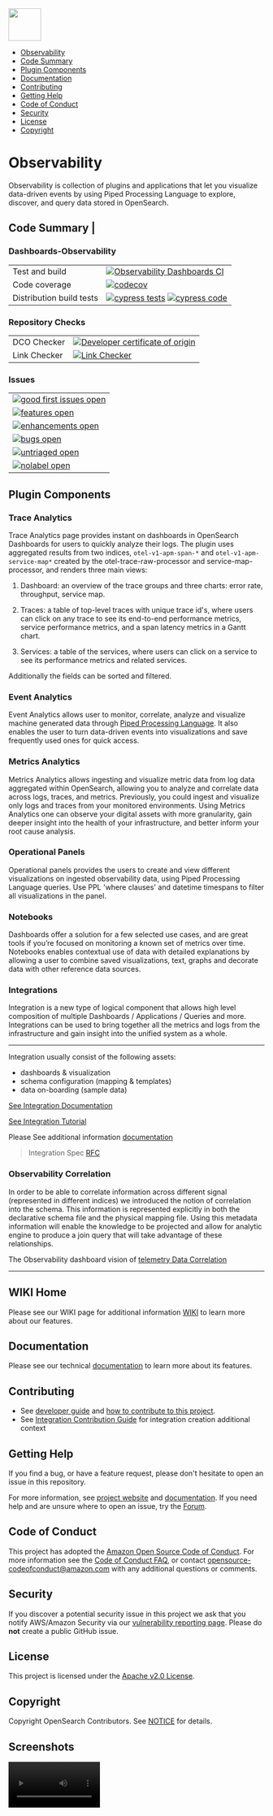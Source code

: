 <img src="https://opensearch.org/assets/img/opensearch-logo-themed.svg" height="64px">

- [Observability](#observability)
- [Code Summary](#code-summary)
- [Plugin Components](#plugin-components)
- [Documentation](#documentation)
- [Contributing](#contributing)
- [Getting Help](#getting-help)
- [Code of Conduct](#code-of-conduct)
- [Security](#security)
- [License](#license)
- [Copyright](#copyright)

# Observability

Observability is collection of plugins and applications that let you visualize data-driven events by using Piped Processing Language to explore, discover, and query data stored in OpenSearch.

## Code Summary                                                                                      |

### Dashboards-Observability

|                          |                                                                                                                    |
| ------------------------ | ------------------------------------------------------------------------------------------------------------------ |
| Test and build           | [![Observability Dashboards CI][dashboard-build-badge]][dashboard-build-link]                                      |
| Code coverage            | [![codecov][dashboard-codecov-badge]][codecov-link]                                                                |
| Distribution build tests | [![cypress tests][cypress-test-badge]][cypress-test-link] [![cypress code][cypress-code-badge]][cypress-code-link] |

### Repository Checks

|              |                                                                 |
| ------------ | --------------------------------------------------------------- |
| DCO Checker  | [![Developer certificate of origin][dco-badge]][dco-badge-link] |
| Link Checker | [![Link Checker][link-check-badge]][link-check-link]            |

### Issues

|                                                                |
| -------------------------------------------------------------- |
| [![good first issues open][good-first-badge]][good-first-link] |
| [![features open][feature-badge]][feature-link]                |
| [![enhancements open][enhancement-badge]][enhancement-link]    |
| [![bugs open][bug-badge]][bug-link]                            |
| [![untriaged open][untriaged-badge]][untriaged-link]           |
| [![nolabel open][nolabel-badge]][nolabel-link]                 |

[dco-badge]: https://github.com/opensearch-project/dashboards-observability/actions/workflows/dco.yml/badge.svg
[dco-badge-link]: https://github.com/opensearch-project/dashboards-observability/actions/workflows/dco.yml
[link-check-badge]: https://github.com/opensearch-project/dashboards-observability/actions/workflows/link-checker.yml/badge.svg
[link-check-link]: https://github.com/opensearch-project/dashboards-observability/actions/workflows/link-checker.yml
[dashboard-build-badge]: https://github.com/opensearch-project/dashboards-observability/actions/workflows/dashboards-observability-test-and-build-workflow.yml/badge.svg
[dashboard-build-link]: https://github.com/opensearch-project/dashboards-observability/actions/workflows/dashboards-observability-test-and-build-workflow.yml
[dashboard-codecov-badge]: https://codecov.io/gh/opensearch-project/dashboards-observability/branch/main/graphs/badge.svg?flag=dashboards-observability
[codecov-link]: https://codecov.io/gh/opensearch-project/dashboards-observability
[cypress-test-badge]: https://img.shields.io/badge/Cypress%20tests-in%20progress-yellow
[cypress-test-link]: https://github.com/opensearch-project/opensearch-build/issues/1124
[cypress-code-badge]: https://img.shields.io/badge/Cypress%20code-blue
[cypress-code-link]: https://github.com/opensearch-project/dashboards-observability/blob/main/dashboards-observability/.cypress/CYPRESS_TESTS.md
[opensearch-it-badge]: https://img.shields.io/badge/OpenSearch%20Plugin%20IT%20tests-in%20progress-yellow
[opensearch-it-link]: https://github.com/opensearch-project/opensearch-build/issues/1124
[opensearch-it-code-badge]: https://img.shields.io/badge/OpenSearch%20IT%20code-blue
[bwc-tests-badge]: https://img.shields.io/badge/BWC%20tests-in%20progress-yellow
[bwc-tests-link]: https://github.com/opensearch-project/dashboards-observability/issues/276
[good-first-badge]: https://img.shields.io/github/issues/opensearch-project/dashboards-observability/good%20first%20issue.svg
[good-first-link]: https://github.com/opensearch-project/dashboards-observability/issues?q=is%3Aopen+is%3Aissue+label%3A%22good+first+issue%22+
[feature-badge]: https://img.shields.io/github/issues/opensearch-project/dashboards-observability/feature.svg
[feature-link]: https://github.com/opensearch-project/dashboards-observability/issues?q=is%3Aopen+is%3Aissue+label%3Afeature
[bug-badge]: https://img.shields.io/github/issues/opensearch-project/dashboards-observability/bug.svg
[bug-link]: https://github.com/opensearch-project/dashboards-observability/issues?q=is%3Aopen+is%3Aissue+label%3Abug+
[enhancement-badge]: https://img.shields.io/github/issues/opensearch-project/dashboards-observability/enhancement.svg
[enhancement-link]: https://github.com/opensearch-project/dashboards-observability/issues?q=is%3Aopen+is%3Aissue+label%3Aenhancement+
[untriaged-badge]: https://img.shields.io/github/issues/opensearch-project/dashboards-observability/untriaged.svg
[untriaged-link]: https://github.com/opensearch-project/dashboards-observability/issues?q=is%3Aopen+is%3Aissue+label%3Auntriaged+
[nolabel-badge]: https://img.shields.io/github/issues-search/opensearch-project/dashboards-observability?color=yellow&label=no%20label%20issues&query=is%3Aopen%20is%3Aissue%20no%3Alabel
[nolabel-link]: https://github.com/opensearch-project/dashboards-observability/issues?q=is%3Aopen+is%3Aissue+no%3Alabel+

## Plugin Components

### Trace Analytics

Trace Analytics page provides instant on dashboards in OpenSearch Dashboards for users to quickly analyze their logs. The plugin uses aggregated results from two indices, `otel-v1-apm-span-*` and `otel-v1-apm-service-map*` created by the otel-trace-raw-processor and service-map-processor, and renders three main views:

1. Dashboard: an overview of the trace groups and three charts: error rate, throughput, service map.

1. Traces: a table of top-level traces with unique trace id's, where users can click on any trace to see its end-to-end performance metrics, service performance metrics, and a span latency metrics in a Gantt chart.

1. Services: a table of the services, where users can click on a service to see its performance metrics and related services.

Additionally the fields can be sorted and filtered.

### Event Analytics

Event Analytics allows user to monitor, correlate, analyze and visualize machine generated data through [Piped Processing Language](https://opensearch.org/docs/latest/observability-plugins/ppl/index/). It also enables the user to turn data-driven events into visualizations and save frequently used ones for quick access.

### Metrics Analytics

Metrics Analytics allows ingesting and visualize metric data from log data aggregated within OpenSearch, allowing you to analyze and correlate data across logs, traces, and metrics.
Previously, you could ingest and visualize only logs and traces from your monitored environments. Using Metrics Analytics one can observe your digital assets with more granularity, gain deeper insight into the health of your infrastructure, and better inform your root cause analysis.

### Operational Panels

Operational panels provides the users to create and view different visualizations on ingested observability data, using Piped Processing Language queries. Use PPL 'where clauses' and datetime timespans to filter all visualizations in the panel.

### Notebooks

Dashboards offer a solution for a few selected use cases, and are great tools if you’re focused on monitoring a known set of metrics over time. Notebooks enables contextual use of data with detailed explanations by allowing a user to combine saved visualizations, text, graphs and decorate data with other reference data sources.

### Integrations
Integration is a new type of logical component that allows high level composition of multiple Dashboards / Applications / Queries and more. Integrations can be used to bring together all the metrics and logs from the infrastructure and gain insight into the unified system as a whole.

---

Integration usually consist of the following assets:
- dashboards & visualization 
- schema configuration (mapping & templates)
- data on-boarding (sample data)

[See Integration Documentation](https://github.com/opensearch-project/dashboards-observability/wiki/Integration-Documentation-Reference)

[See Integration Tutorial](https://github.com/opensearch-project/dashboards-observability/wiki/Integration-Creation-Guide)

Please See additional information [documentation](https://opensearch.org/docs/latest/integrations/index)

> Integration Spec [RFC](https://github.com/opensearch-project/OpenSearch-Dashboards/issues/3412#schema-support-for-observability)

### Observability Correlation
In order to be able to correlate information across different signal (represented in different indices) we introduced the notion of correlation into the schema. This information is represented explicitly in both the declarative schema file and the physical mapping file.
Using this metadata information will enable the knowledge to be projected and allow for analytic engine to produce a join query that will take advantage of these relationships.

The Observability dashboard vision of [telemetry Data Correlation](https://github.com/opensearch-project/dashboards-observability/wiki/Observability-Future-Vision)

---
## WIKI Home
Please see our WIKI page for additional information [WIKI](https://opensearch.org/docs/latest/observability/index/) to learn more about our features.

## Documentation
Please see our technical [documentation](https://opensearch.org/docs/latest/observability/index/) to learn more about its features.

## Contributing
- See [developer guide](DEVELOPER_GUIDE.md) and [how to contribute to this project](CONTRIBUTING.md).
- See [Integration Contribution Guide](https://github.com/opensearch-project/dashboards-observability/wiki/Integration-Creation-Guide) for integration creation additional context

## Getting Help

If you find a bug, or have a feature request, please don't hesitate to open an issue in this repository.

For more information, see [project website](https://opensearch.org/) and [documentation](https://opensearch.org/docs). If you need help and are unsure where to open an issue, try the [Forum](https://forum.opensearch.org/c/plugins/observability/49).

## Code of Conduct

This project has adopted the [Amazon Open Source Code of Conduct](CODE_OF_CONDUCT.md). For more information see the [Code of Conduct FAQ](https://aws.github.io/code-of-conduct-faq), or contact [opensource-codeofconduct@amazon.com](mailto:opensource-codeofconduct@amazon.com) with any additional questions or comments.

## Security

If you discover a potential security issue in this project we ask that you notify AWS/Amazon Security via our [vulnerability reporting page](http://aws.amazon.com/security/vulnerability-reporting/). Please do **not** create a public GitHub issue.

## License

This project is licensed under the [Apache v2.0 License](LICENSE).

## Copyright

Copyright OpenSearch Contributors. See [NOTICE](NOTICE) for details.

## Screenshots

<video src='https://github.com/opensearch-project/dashboards-observability/assets/48943349/8c918fce-35b8-4824-ae2d-6881aad7b9a2' width=180/>
